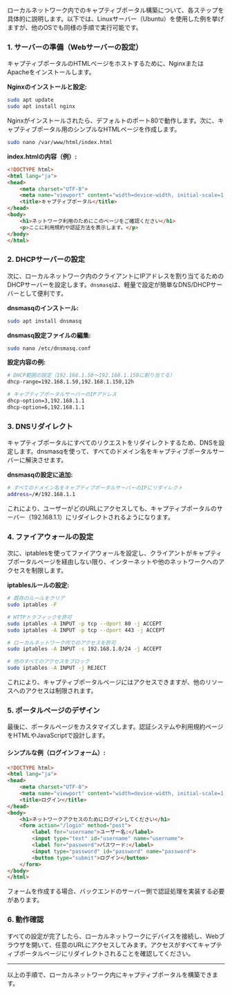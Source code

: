 ローカルネットワーク内でのキャプティブポータル構築について、各ステップを具体的に説明します。以下では、Linuxサーバー（Ubuntu）を使用した例を挙げますが、他のOSでも同様の手順で実行可能です。

### 1. **サーバーの準備（Webサーバーの設定）**

キャプティブポータルのHTMLページをホストするために、NginxまたはApacheをインストールします。

**Nginxのインストールと設定:**

```bash
sudo apt update
sudo apt install nginx
```

Nginxがインストールされたら、デフォルトのポート80で動作します。次に、キャプティブポータル用のシンプルなHTMLページを作成します。

```bash
sudo nano /var/www/html/index.html
```

**index.htmlの内容（例）:**

```html
<!DOCTYPE html>
<html lang="ja">
<head>
    <meta charset="UTF-8">
    <meta name="viewport" content="width=device-width, initial-scale=1.0">
    <title>キャプティブポータル</title>
</head>
<body>
    <h1>ネットワーク利用のためにこのページをご確認ください</h1>
    <p>ここに利用規約や認証方法を表示します。</p>
</body>
</html>
```

### 2. **DHCPサーバーの設定**

次に、ローカルネットワーク内のクライアントにIPアドレスを割り当てるためのDHCPサーバーを設定します。`dnsmasq`は、軽量で設定が簡単なDNS/DHCPサーバーとして便利です。

**dnsmasqのインストール:**

```bash
sudo apt install dnsmasq
```

**dnsmasq設定ファイルの編集:**

```bash
sudo nano /etc/dnsmasq.conf
```

**設定内容の例:**

```bash
# DHCP範囲の設定（192.168.1.50〜192.168.1.150に割り当てる）
dhcp-range=192.168.1.50,192.168.1.150,12h

# キャプティブポータルサーバーのIPアドレス
dhcp-option=3,192.168.1.1
dhcp-option=6,192.168.1.1
```

### 3. **DNSリダイレクト**

キャプティブポータルにすべてのリクエストをリダイレクトするため、DNSを設定します。dnsmasqを使って、すべてのドメイン名をキャプティブポータルサーバーに解決させます。

**dnsmasqの設定に追加:**

```bash
# すべてのドメイン名をキャプティブポータルサーバーのIPにリダイレクト
address=/#/192.168.1.1
```

これにより、ユーザーがどのURLにアクセスしても、キャプティブポータルのサーバー（192.168.1.1）にリダイレクトされるようになります。

### 4. **ファイアウォールの設定**

次に、iptablesを使ってファイアウォールを設定し、クライアントがキャプティブポータルページを経由しない限り、インターネットや他のネットワークへのアクセスを制限します。

**iptablesルールの設定:**

```bash
# 既存のルールをクリア
sudo iptables -F

# HTTPトラフィックを許可
sudo iptables -A INPUT -p tcp --dport 80 -j ACCEPT
sudo iptables -A INPUT -p tcp --dport 443 -j ACCEPT

# ローカルネットワーク内でのアクセスを許可
sudo iptables -A INPUT -s 192.168.1.0/24 -j ACCEPT

# 他のすべてのアクセスをブロック
sudo iptables -A INPUT -j REJECT
```

これにより、キャプティブポータルページにはアクセスできますが、他のリソースへのアクセスは制限されます。

### 5. **ポータルページのデザイン**

最後に、ポータルページをカスタマイズします。認証システムや利用規約ページをHTMLやJavaScriptで設計します。

#### シンプルな例（ログインフォーム）:

```html
<!DOCTYPE html>
<html lang="ja">
<head>
    <meta charset="UTF-8">
    <meta name="viewport" content="width=device-width, initial-scale=1.0">
    <title>ログイン</title>
</head>
<body>
    <h1>ネットワークアクセスのためにログインしてください</h1>
    <form action="/login" method="post">
        <label for="username">ユーザー名:</label>
        <input type="text" id="username" name="username">
        <label for="password">パスワード:</label>
        <input type="password" id="password" name="password">
        <button type="submit">ログイン</button>
    </form>
</body>
</html>
```

フォームを作成する場合、バックエンドのサーバー側で認証処理を実装する必要があります。

### 6. **動作確認**

すべての設定が完了したら、ローカルネットワークにデバイスを接続し、Webブラウザを開いて、任意のURLにアクセスしてみます。アクセスがすべてキャプティブポータルページにリダイレクトされることを確認してください。

---

以上の手順で、ローカルネットワーク内にキャプティブポータルを構築できます。